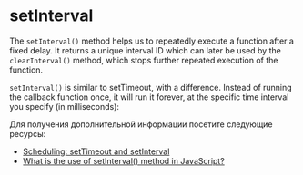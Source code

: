 # setInterval

The `setInterval()` method helps us to repeatedly execute a function after a fixed delay. It returns a unique interval ID which can later be used by the `clearInterval()` method, which stops further repeated execution of the function.

`setInterval()` is similar to setTimeout, with a difference. Instead of running the callback function once, it will run it forever, at the specific time interval you specify (in milliseconds):

Для получения дополнительной информации посетите следующие ресурсы:

- [Scheduling: setTimeout and setInterval](https://javascript.info/settimeout-setinterval)
- [What is the use of setInterval() method in JavaScript?](https://www.geeksforgeeks.org/what-is-setinterval-in-javascript/)
